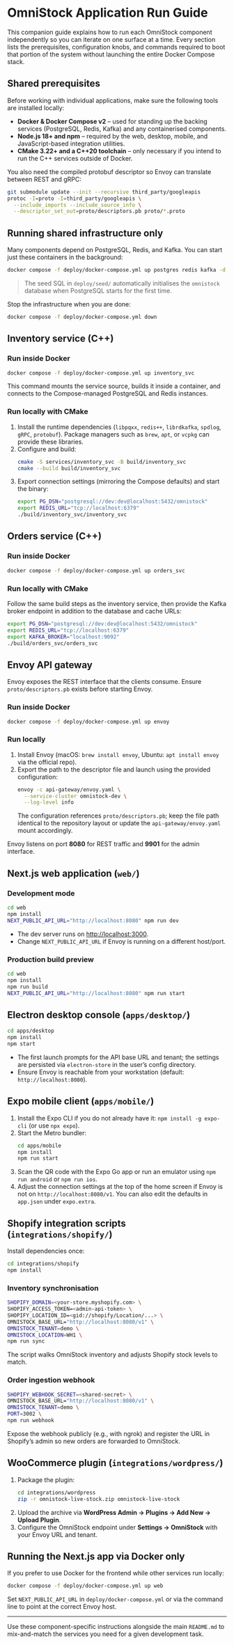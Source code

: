 # OmniStock Application Run Guide

This companion guide explains how to run each OmniStock component independently so you can iterate on one surface at a time. Every section lists the prerequisites, configuration knobs, and commands required to boot that portion of the system without launching the entire Docker Compose stack.

## Shared prerequisites

Before working with individual applications, make sure the following tools are installed locally:

- **Docker & Docker Compose v2** – used for standing up the backing services (PostgreSQL, Redis, Kafka) and any containerised components.
- **Node.js 18+ and npm** – required by the web, desktop, mobile, and JavaScript-based integration utilities.
- **CMake 3.22+ and a C++20 toolchain** – only necessary if you intend to run the C++ services outside of Docker.

You also need the compiled protobuf descriptor so Envoy can translate between REST and gRPC:

```bash
git submodule update --init --recursive third_party/googleapis
protoc -I=proto -I=third_party/googleapis \
  --include_imports --include_source_info \
  --descriptor_set_out=proto/descriptors.pb proto/*.proto
```

## Running shared infrastructure only

Many components depend on PostgreSQL, Redis, and Kafka. You can start just these containers in the background:

```bash
docker compose -f deploy/docker-compose.yml up postgres redis kafka -d
```

> The seed SQL in `deploy/seed/` automatically initialises the `omnistock` database when PostgreSQL starts for the first time.

Stop the infrastructure when you are done:

```bash
docker compose -f deploy/docker-compose.yml down
```

## Inventory service (C++)

### Run inside Docker

```bash
docker compose -f deploy/docker-compose.yml up inventory_svc
```

This command mounts the service source, builds it inside a container, and connects to the Compose-managed PostgreSQL and Redis instances.

### Run locally with CMake

1. Install the runtime dependencies (`libpqxx`, `redis++`, `librdkafka`, `spdlog`, `gRPC`, `protobuf`). Package managers such as `brew`, `apt`, or `vcpkg` can provide these libraries.
2. Configure and build:
   ```bash
   cmake -S services/inventory_svc -B build/inventory_svc
   cmake --build build/inventory_svc
   ```
3. Export connection settings (mirroring the Compose defaults) and start the binary:
   ```bash
   export PG_DSN="postgresql://dev:dev@localhost:5432/omnistock"
   export REDIS_URL="tcp://localhost:6379"
   ./build/inventory_svc/inventory_svc
   ```

## Orders service (C++)

### Run inside Docker

```bash
docker compose -f deploy/docker-compose.yml up orders_svc
```

### Run locally with CMake

Follow the same build steps as the inventory service, then provide the Kafka broker endpoint in addition to the database and cache URLs:

```bash
export PG_DSN="postgresql://dev:dev@localhost:5432/omnistock"
export REDIS_URL="tcp://localhost:6379"
export KAFKA_BROKER="localhost:9092"
./build/orders_svc/orders_svc
```

## Envoy API gateway

Envoy exposes the REST interface that the clients consume. Ensure `proto/descriptors.pb` exists before starting Envoy.

### Run inside Docker

```bash
docker compose -f deploy/docker-compose.yml up envoy
```

### Run locally

1. Install Envoy (macOS: `brew install envoy`, Ubuntu: `apt install envoy` via the official repo).
2. Export the path to the descriptor file and launch using the provided configuration:
   ```bash
   envoy -c api-gateway/envoy.yaml \
     --service-cluster omnistock-dev \
     --log-level info
   ```
   The configuration references `proto/descriptors.pb`; keep the file path identical to the repository layout or update the `api-gateway/envoy.yaml` mount accordingly.

Envoy listens on port **8080** for REST traffic and **9901** for the admin interface.

## Next.js web application (`web/`)

### Development mode

```bash
cd web
npm install
NEXT_PUBLIC_API_URL="http://localhost:8080" npm run dev
```

- The dev server runs on [http://localhost:3000](http://localhost:3000).
- Change `NEXT_PUBLIC_API_URL` if Envoy is running on a different host/port.

### Production build preview

```bash
cd web
npm install
npm run build
NEXT_PUBLIC_API_URL="http://localhost:8080" npm run start
```

## Electron desktop console (`apps/desktop/`)

```bash
cd apps/desktop
npm install
npm start
```

- The first launch prompts for the API base URL and tenant; the settings are persisted via `electron-store` in the user’s config directory.
- Ensure Envoy is reachable from your workstation (default: `http://localhost:8080`).

## Expo mobile client (`apps/mobile/`)

1. Install the Expo CLI if you do not already have it: `npm install -g expo-cli` (or use `npx expo`).
2. Start the Metro bundler:
   ```bash
   cd apps/mobile
   npm install
   npm run start
   ```
3. Scan the QR code with the Expo Go app or run an emulator using `npm run android` or `npm run ios`.
4. Adjust the connection settings at the top of the home screen if Envoy is not on `http://localhost:8080/v1`. You can also edit the defaults in `app.json` under `expo.extra`.

## Shopify integration scripts (`integrations/shopify/`)

Install dependencies once:

```bash
cd integrations/shopify
npm install
```

### Inventory synchronisation

```bash
SHOPIFY_DOMAIN=<your-store.myshopify.com> \
SHOPIFY_ACCESS_TOKEN=<admin-api-token> \
SHOPIFY_LOCATION_ID=<gid://shopify/Location/...> \
OMNISTOCK_BASE_URL="http://localhost:8080/v1" \
OMNISTOCK_TENANT=demo \
OMNISTOCK_LOCATION=WH1 \
npm run sync
```

The script walks OmniStock inventory and adjusts Shopify stock levels to match.

### Order ingestion webhook

```bash
SHOPIFY_WEBHOOK_SECRET=<shared-secret> \
OMNISTOCK_BASE_URL="http://localhost:8080/v1" \
OMNISTOCK_TENANT=demo \
PORT=3002 \
npm run webhook
```

Expose the webhook publicly (e.g., with ngrok) and register the URL in Shopify’s admin so new orders are forwarded to OmniStock.

## WooCommerce plugin (`integrations/wordpress/`)

1. Package the plugin:
   ```bash
   cd integrations/wordpress
   zip -r omnistock-live-stock.zip omnistock-live-stock
   ```
2. Upload the archive via **WordPress Admin → Plugins → Add New → Upload Plugin**.
3. Configure the OmniStock endpoint under **Settings → OmniStock** with your Envoy URL and tenant.

## Running the Next.js app via Docker only

If you prefer to use Docker for the frontend while other services run locally:

```bash
docker compose -f deploy/docker-compose.yml up web
```

Set `NEXT_PUBLIC_API_URL` in `deploy/docker-compose.yml` or via the command line to point at the correct Envoy host.

---

Use these component-specific instructions alongside the main `README.md` to mix-and-match the services you need for a given development task.
